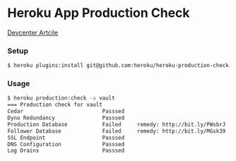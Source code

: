 # Heroku App Production Check

[Devcenter Artcile](https://devcenter.heroku.com/articles/maximizing-availability)

### Setup

```bash
$ heroku plugins:install git@github.com:heroku/heroku-production-check.git
```

### Usage

```bash
$ heroku production:check -a vault
=== Production check for vault
Cedar                         Passsed
Dyno Redundancy               Passsed
Production Database           Failed 	 remedy: http://bit.ly/PWsbrJ
Follower Database             Failed 	 remedy: http://bit.ly/MGsk39
SSL Endpoint                  Passsed
DNS Configuration             Passsed
Log Drains                    Passsed
```
